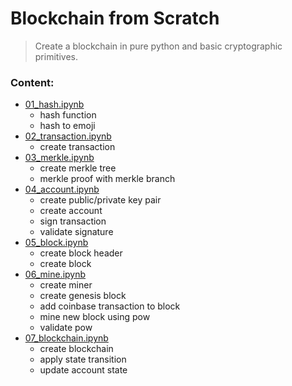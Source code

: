 # Blockchain from Scratch
> Create a blockchain in pure python and basic cryptographic primitives.

### Content:                                                  

* [01_hash.ipynb](https://github.com/SharifElfouly/blockchain-from-scratch/blob/main/01_hash.ipynb)
  - hash function
  - hash to emoji
* [02_transaction.ipynb](https://github.com/SharifElfouly/blockchain-from-scratch/blob/main/01_transaction.ipynb)
  - create transaction
* [03_merkle.ipynb](https://github.com/SharifElfouly/blockchain-from-scratch/blob/main/01a_merkle.ipynb)
  - create merkle tree 
  - merkle proof with merkle branch
* [04_account.ipynb](https://github.com/SharifElfouly/blockchain-from-scratch/blob/main/02_account.ipynb)
  - create public/private key pair
  - create account
  - sign transaction
  - validate signature
* [05_block.ipynb](https://github.com/SharifElfouly/blockchain-from-scratch/blob/main/03_block.ipynb)
  - create block header
  - create block
* [06_mine.ipynb](https://github.com/SharifElfouly/blockchain-from-scratch/blob/main/03_block.ipynb)
  - create miner
  - create genesis block
  - add coinbase transaction to block
  - mine new block using pow
  - validate pow
* [07_blockchain.ipynb](https://github.com/SharifElfouly/blockchain-from-scratch/blob/main/04_blockchain.ipynb)
  - create blockchain
  - apply state transition
  - update account state
